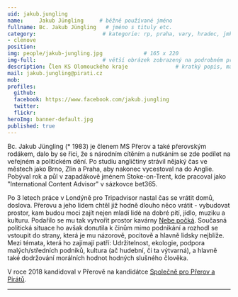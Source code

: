 ```yaml
---
uid: jakub.jungling
name:     Jakub Jüngling     # běžně používané jméno
fullname: Bc. Jakub Jüngling   # jméno s tituly etc.
category:                     # kategorie: rp, praha, vary, hradec, jmk, senat
- clenove
position: 
img: people/jakub-jungling.jpg             # 165 x 220
img-full:                     # větší obrázek zobrazený na podrobném profilu
description: Člen KS Olomouckého kraje               # kratký popis, max 160 znaků
mail: jakub.jungling@pirati.cz
mob: 
profiles:
  github:
  facebook: https://www.facebook.com/jakub.jungling  
  twitter:         
  flickr: 
heroImg: banner-default.jpg
published: true
---
```

Bc. Jakub Jüngling (* 1983) je členem MS Přerov a také přerovským rodákem, dalo by se říci, že s národním cítěním a nutkáním se zde podílet na veřejném a politickém dění. Po studiu angličtiny strávil nějaký čas ve městech jako Brno, Zlín a Praha, aby nakonec vycestoval na do Anglie. Pobýval rok a půl v zapadákově jménem Stoke-on-Trent, kde pracoval jako "International Content Advisor" v sázkovce bet365.

Po 3 letech práce v Londýně pro Tripadvisor nastal čas se vrátit domů, doslova. Přerovu a jeho lidem chtěl již hodně dlouho něco vrátit - vybudovat prostor, kam budou moci zajít nejen mladí lidé na dobré pití, jídlo, muziku a kulturu. Podařilo se mu tak vytvořit prostor kavárny [Nebe počká](www.nebepocka.cz). Současná politická situace ho avšak donutila k činům mimo podnikání a rozhodl se vstoupit do strany, která je mu názorově, pocitově a hlavně lidsky nejblíže. Mezi témata, která ho zajímají patří: Udržitelnost, ekologie, podpora malých/středních podniků, kultura (ač hudební, či ta výtvarná), a hlavně také dodržování morálních hodnot hodných slušného člověka.

V roce 2018 kandidoval v Přerově na kandidátce [Společně pro Přerov a Pirátů](https://www.facebook.com/spolecneproprerov/090).

---
